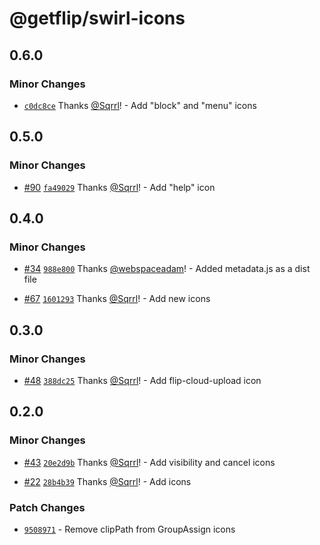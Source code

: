 # @getflip/swirl-icons

## 0.6.0

### Minor Changes

- [`c0dc8ce`](https://github.com/getflip/swirl/commit/c0dc8cedfebf3b3063b7bb3e39c48a58050a1679)
  Thanks [@Sqrrl](https://github.com/Sqrrl)! - Add "block" and "menu" icons

## 0.5.0

### Minor Changes

- [#90](https://github.com/getflip/swirl/pull/90)
  [`fa49029`](https://github.com/getflip/swirl/commit/fa49029c5295ab3addeba4b5387c94ad90d66413)
  Thanks [@Sqrrl](https://github.com/Sqrrl)! - Add "help" icon

## 0.4.0

### Minor Changes

- [#34](https://github.com/getflip/swirl/pull/34)
  [`988e800`](https://github.com/getflip/swirl/commit/988e800ec781af518500bd507aacbd3fe61e7211)
  Thanks [@webspaceadam](https://github.com/webspaceadam)! - Added metadata.js
  as a dist file

* [#67](https://github.com/getflip/swirl/pull/67)
  [`1601293`](https://github.com/getflip/swirl/commit/1601293635db5c1d54d53195d9cd46289578ba75)
  Thanks [@Sqrrl](https://github.com/Sqrrl)! - Add new icons

## 0.3.0

### Minor Changes

- [#48](https://github.com/getflip/swirl/pull/48)
  [`388dc25`](https://github.com/getflip/swirl/commit/388dc25a0bec10cf984e888c8ad84180719587c1)
  Thanks [@Sqrrl](https://github.com/Sqrrl)! - Add flip-cloud-upload icon

## 0.2.0

### Minor Changes

- [#43](https://github.com/getflip/swirl/pull/43)
  [`20e2d9b`](https://github.com/getflip/swirl/commit/20e2d9bb7a94e7e0a1844edd2f6715bd40d10a65)
  Thanks [@Sqrrl](https://github.com/Sqrrl)! - Add visibility and cancel icons

* [#22](https://github.com/getflip/swirl/pull/22)
  [`28b4b39`](https://github.com/getflip/swirl/commit/28b4b39d61519500e7b0b031115b205ede57944c)
  Thanks [@Sqrrl](https://github.com/Sqrrl)! - Add icons

### Patch Changes

- [`9508971`](https://github.com/getflip/swirl/commit/9508971eb38f0f2be283b413db1eeda7fd5ce466) -
  Remove clipPath from GroupAssign icons
